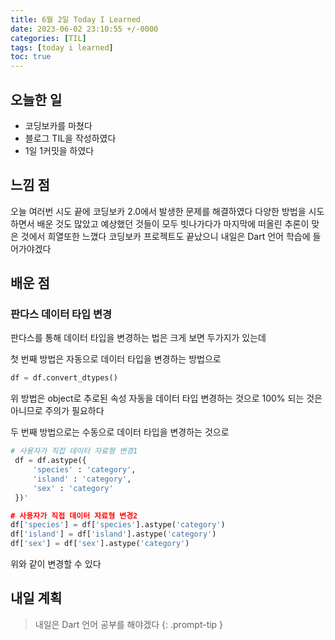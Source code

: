 ```yaml
---
title: 6월 2일 Today I Learned
date: 2023-06-02 23:10:55 +/-0000
categories: [TIL]
tags: [today i learned]
toc: true
---
```


## 오늘한 일

* 코딩보카를 마쳤다
* 블로그 TIL을 작성하였다
* 1일 1커밋을 하였다

## 느낌 점

오늘 여러번 시도 끝에 코딩보카 2.0에서 발생한 문제를 해결하였다 다양한 방법을
시도하면서 배운 것도 많았고 예상했던 것들이 모두 빗나가다가 마지막에 떠올린 추론이
맞은 것에서 희열또한 느꼈다 코딩보카 프로젝트도 끝났으니 내일은 Dart 언어 학습에 들어가야겠다

## 배운 점

### 판다스 데이터 타입 변경

판다스를 통해 데이터 타입을 변경하는 법은 크게 보면 두가지가 있는데

첫 번째 방법은 자동으로 데이터 타입을 변경하는 방법으로

~~~python
df = df.convert_dtypes()
~~~

위 방법은 object로 추로된 속성 자동을 데이터 타입 변경하는 것으로
100% 되는 것은 아니므로 주의가 필요하다

두 번째 방법으로는 수동으로 데이터 타입을 변경하는 것으로

~~~python
# 사용자가 직접 데이터 자료형 변경1
 df = df.astype({
     'species' : 'category',
     'island' : 'category',
     'sex' : 'category'
 })'

# 사용자가 직접 데이터 자료형 변경2
df['species'] = df['species'].astype('category')
df['island'] = df['island'].astype('category')
df['sex'] = df['sex'].astype('category')
~~~

위와 같이 변경할 수 있다

## 내일 계획

> 내일은 Dart 언어 공부를 해야겠다
{: .prompt-tip }